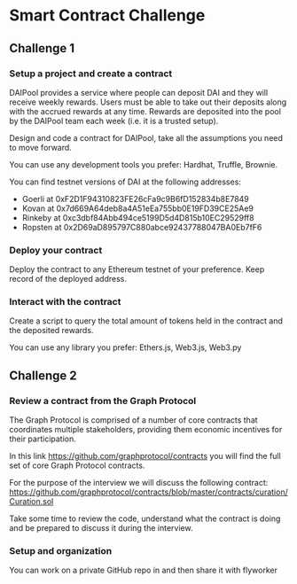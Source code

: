 # Smart Contract Challenge

## Challenge 1
### Setup a project and create a contract

DAIPool provides a service where people can deposit DAI and they will receive weekly rewards. Users must be able to take out their deposits along with the accrued rewards at any time. Rewards are deposited into the pool by the DAIPool team each week (i.e. it is a trusted setup).

Design and code a contract for DAIPool, take all the assumptions you need to move forward.

You can use any development tools you prefer: Hardhat, Truffle, Brownie.

You can find testnet versions of DAI at the following addresses:
- Goerli at 0xF2D1F94310823FE26cFa9c9B6fD152834b8E7849
- Kovan at 0x7d669A64deb8a4A51eEa755bb0E19FD39CE25Ae9
- Rinkeby at 0xc3dbf84Abb494ce5199D5d4D815b10EC29529ff8
- Ropsten at 0x2D69aD895797C880abce92437788047BA0Eb7fF6

### Deploy your contract

Deploy the contract to any Ethereum testnet of your preference. Keep record of the deployed address.

### Interact with the contract

Create a script to query the total amount of tokens held in the contract and the deposited rewards.

You can use any library you prefer: Ethers.js, Web3.js, Web3.py

## Challenge 2
### Review a contract from the Graph Protocol

The Graph Protocol is comprised of a number of core contracts that coordinates multiple stakeholders, providing them economic incentives for their participation.

In this link https://github.com/graphprotocol/contracts you will find the full set of core Graph Protocol contracts.

For the purpose of the interview we will discuss the following contract:
https://github.com/graphprotocol/contracts/blob/master/contracts/curation/Curation.sol

Take some time to review the code, understand what the contract is doing and be prepared to discuss it during the interview.

### Setup and organization

You can work on a private GitHub repo in and then share it with flyworker
